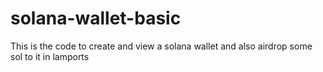 # solana-wallet-basic
This is the code to create and view a solana wallet and also airdrop some sol to it in lamports

